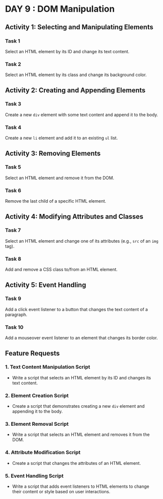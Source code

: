 # DAY 9 : DOM Manipulation

## Activity 1: Selecting and Manipulating Elements

### Task 1
Select an HTML element by its ID and change its text content.

### Task 2
Select an HTML element by its class and change its background color.

## Activity 2: Creating and Appending Elements

### Task 3
Create a new `div` element with some text content and append it to the body.

### Task 4
Create a new `li` element and add it to an existing `ul` list.

## Activity 3: Removing Elements

### Task 5
Select an HTML element and remove it from the DOM.

### Task 6
Remove the last child of a specific HTML element.

## Activity 4: Modifying Attributes and Classes

### Task 7
Select an HTML element and change one of its attributes (e.g., `src` of an `img` tag).

### Task 8
Add and remove a CSS class to/from an HTML element.

## Activity 5: Event Handling

### Task 9
Add a click event listener to a button that changes the text content of a paragraph.

### Task 10
Add a mouseover event listener to an element that changes its border color.

## Feature Requests

### 1. Text Content Manipulation Script
- Write a script that selects an HTML element by its ID and changes its text content.

### 2. Element Creation Script
- Create a script that demonstrates creating a new `div` element and appending it to the body.

### 3. Element Removal Script
- Write a script that selects an HTML element and removes it from the DOM.

### 4. Attribute Modification Script
- Create a script that changes the attributes of an HTML element.

### 5. Event Handling Script
- Write a script that adds event listeners to HTML elements to change their content or style based on user interactions.